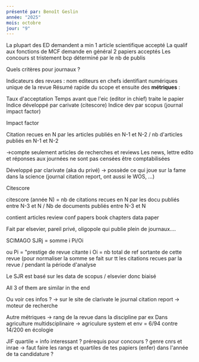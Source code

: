 ```yaml
---
présenté par: Benoît Geslin
année: "2025"
mois: octobre
jour: "9"
---
```


La plupart des ED demandent a min 1 article scientifique accepté
La qualif aux fonctions de MCF demande en général 2 papiers acceptés
Les concours st tristement bcp déterminé par le nb de publis

Quels critères pour journaux ?

Indicateurs des revues : 
nom
editeurs en chefs
identifiant numériques unique de la revue
Résumé rapide du scope 
et ensuite des **métriques** :

Taux d'acceptation
Temps avant que l'eic (editor in chief) traite le papier
Indice développé par carivate (citescore)
Indice dev par scopus (journal impact factor)



Impact factor 

Citation recues en N par les articles publiés en N-1 et N-2 / nb d'articles publiés en N-1 et N-2

→compte seulement articles de recherches et reviews
Les news, lettre edito et réponses aux journées ne sont pas censées être comptabilisées

Développé par clarivate (aka du privé) → possède ce qui joue sur la fame dans la science (journal citation report, ont aussi le WOS, ...)




Citescore

citescore (année N) = nb de citations recues en N par les docu publiés entre N-3 et N / Nb de documents publiés entre N-3 et N

contient articles
review
conf papers
book chapters
data paper

Fait par elsevier, pareil privé, oligopole qui publie plein de journaux....


SCIMAGO SJRj = somme i  Pi/Oi

ou Pi = "prestige de revue citante i
Oi = nb total de ref sortante de cette revue (pour normaliser
la somme se fait sur tt les citations recues par la revue / pendant la période d'analyse

Le SJR est basé sur les data de scopus / elsevier donc biaisé


All 3 of them are similar in the end




Ou voir ces infos ?
→ sur le site de clarivate le journal citation report → moteur de recherche 

Autre métriques → rang de la revue dans la discipline par ex
Dans agriculture multidsciplinaire → agriculure system et env = 6/94 contre 14/200 en écologie

JIF quartile = info interessant ? prérequis pour concours ? genre cnrs et inrae → faut faire les rangs et quartiles de tes papiers (enfer) dans l'année de ta candidature ? 